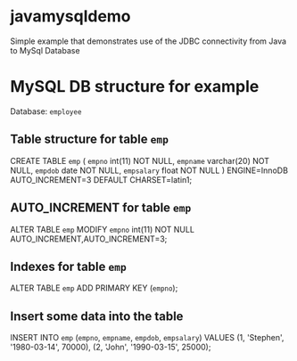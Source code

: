 # javamysqldemo
Simple example that demonstrates use of the JDBC connectivity from Java to MySql Database

# MySQL DB structure for example
Database: `employee`

## Table structure for table `emp`
CREATE TABLE `emp` (
  `empno` int(11) NOT NULL,
  `empname` varchar(20) NOT NULL,
  `empdob` date NOT NULL,
  `empsalary` float NOT NULL
) ENGINE=InnoDB AUTO_INCREMENT=3 DEFAULT CHARSET=latin1;

## AUTO_INCREMENT for table `emp`
ALTER TABLE `emp`
  MODIFY `empno` int(11) NOT NULL AUTO_INCREMENT,AUTO_INCREMENT=3;

## Indexes for table `emp`
ALTER TABLE `emp`
  ADD PRIMARY KEY (`empno`);

## Insert some data into the table
INSERT INTO `emp` (`empno`, `empname`, `empdob`, `empsalary`) VALUES
(1, 'Stephen', '1980-03-14', 70000),
(2, 'John', '1990-03-15', 25000);
